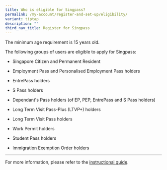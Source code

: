 ```yaml
---
title: Who is eligible for Singpass?
permalink: /my-account/register-and-set-up/eligibility/
variant: tiptap
description: ""
third_nav_title: Register for Singpass
---
```

<p>The minimum age requirement is 15 years old.</p>
<p>The following groups of users are eligible to apply for Singpass:</p>
<ul data-tight="true" class="tight">
<li>
<p>Singapore Citizen and Permanent Resident</p>
</li>
<li>
<p>Employment Pass and Personalised Employment Pass holders</p>
</li>
<li>
<p>EntrePass holders</p>
</li>
<li>
<p>S Pass holders</p>
</li>
<li>
<p>Dependant's Pass holders (of EP, PEP, EntrePass and S Pass holders)</p>
</li>
<li>
<p>Long Term Visit Pass-Plus (LTVP+) holders</p>
</li>
<li>
<p>Long Term Visit Pass holders</p>
</li>
<li>
<p>Work Permit holders</p>
</li>
<li>
<p>Student Pass holders</p>
</li>
<li>
<p>Immigration Exemption Order holders</p>
</li>
</ul>
<hr>
<p>For more information, please refer to the <a href="https://go.gov.sg/singpass-guides" rel="noopener" target="_blank"><u>instructional guide</u></a>.</p>
<p></p>